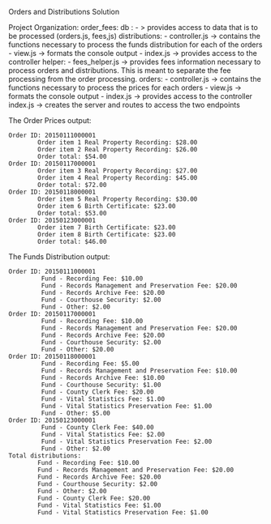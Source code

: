 Orders and Distributions Solution

Project Organization:
order_fees:
	db : - > provides access to data that is to be processed (orders.js, fees,js)
	distributions: 
		- controller.js -> contains the functions necessary to process the funds distribution for each of the orders
		- view.js -> formats the console output
		- index.js -> provides access to the controller
	helper:
		- fees_helper.js -> provides fees information necessary to process orders and 
			distributions. This is meant to separate the fee processing from the order processing.
	orders:
		- controller.js -> contains the functions necessary to process the prices for each orders
		- view.js -> formats the console output
		- index.js -> provides access to the controller
index.js -> creates the server and routes to access the two endpoints 

The Order Prices output:

```
Order ID: 20150111000001
        Order item 1 Real Property Recording: $28.00
        Order item 2 Real Property Recording: $26.00
        Order total: $54.00
Order ID: 20150117000001
        Order item 3 Real Property Recording: $27.00
        Order item 4 Real Property Recording: $45.00
        Order total: $72.00
Order ID: 20150118000001
        Order item 5 Real Property Recording: $30.00
        Order item 6 Birth Certificate: $23.00
        Order total: $53.00
Order ID: 20150123000001
        Order item 7 Birth Certificate: $23.00
        Order item 8 Birth Certificate: $23.00
        Order total: $46.00
```

The Funds Distribution output:

```
Order ID: 20150111000001
         Fund - Recording Fee: $10.00
         Fund - Records Management and Preservation Fee: $20.00
         Fund - Records Archive Fee: $20.00
         Fund - Courthouse Security: $2.00
         Fund - Other: $2.00
Order ID: 20150117000001
         Fund - Recording Fee: $10.00
         Fund - Records Management and Preservation Fee: $20.00
         Fund - Records Archive Fee: $20.00
         Fund - Courthouse Security: $2.00
         Fund - Other: $20.00
Order ID: 20150118000001
         Fund - Recording Fee: $5.00
         Fund - Records Management and Preservation Fee: $10.00
         Fund - Records Archive Fee: $10.00
         Fund - Courthouse Security: $1.00
         Fund - County Clerk Fee: $20.00
         Fund - Vital Statistics Fee: $1.00
         Fund - Vital Statistics Preservation Fee: $1.00
         Fund - Other: $5.00
Order ID: 20150123000001
         Fund - County Clerk Fee: $40.00
         Fund - Vital Statistics Fee: $2.00
         Fund - Vital Statistics Preservation Fee: $2.00
         Fund - Other: $2.00
Total distributions:
        Fund - Recording Fee: $10.00
        Fund - Records Management and Preservation Fee: $20.00
        Fund - Records Archive Fee: $20.00
        Fund - Courthouse Security: $2.00
        Fund - Other: $2.00
        Fund - County Clerk Fee: $20.00
        Fund - Vital Statistics Fee: $1.00
        Fund - Vital Statistics Preservation Fee: $1.00
```